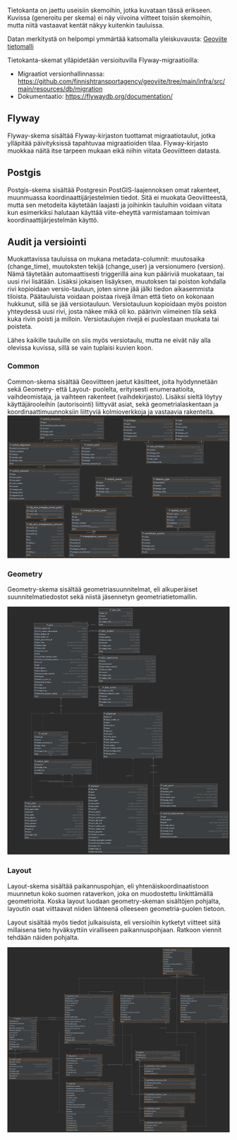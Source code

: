 Tietokanta on jaettu useisiin skemoihin, jotka kuvataan tässä erikseen. Kuvissa (generoitu per skema) ei näy viivoina viitteet toisiin skemoihin, mutta niitä vastaavat kentät näkyy kuitenkin tauluissa.

Datan merkitystä on helpompi ymmärtää katsomalla yleiskuvausta: [Geoviite tietomalli](geoviite%20tietomalli.md)

Tietokanta-skemat ylläpidetään versioituvilla Flyway-migraatioilla:

* Migraatiot versionhallinnassa: https://github.com/finnishtransportagency/geoviite/tree/main/infra/src/main/resources/db/migration
* Dokumentaatio: https://flywaydb.org/documentation/

## Flyway

Flyway-skema sisältää Flyway-kirjaston tuottamat migraatiotaulut, jotka ylläpitää päivityksissä tapahtuvaa migraatioiden tilaa. Flyway-kirjasto muokkaa näitä itse tarpeen mukaan eikä niihin viitata Geoviitteen datasta.

## Postgis

Postgis-skema sisältää Postgresin PostGIS-laajennoksen omat rakenteet, muunmuassa koordinaattijärjestelmien tiedot. Sitä ei muokata Geoviitteestä, mutta sen metodeita käytetään laajasti ja joihinkin tauluihin voidaan viitata kun esimerkiksi halutaan käyttää viite-eheyttä varmistamaan toimivan koordinaattijärjestelmän käyttö.

## Audit ja versiointi

Muokattavissa tauluissa on mukana metadata-columnit: muutosaika (change_time), muutoksten tekijä (change_user) ja versionumero (version). Nämä täytetään automaattisesti triggerillä aina kun pääriviä muokataan, tai uusi rivi lisätään. Lisäksi jokaisen lisäyksen, muutoksen tai poiston kohdalla rivi kopioidaan versio-tauluun, joten sinne jää jälki tiedon aikasemmista tiloista. Päätauluista voidaan poistaa rivejä ilman että tieto on kokonaan hukkunut, sillä se jää versiotauluun. Versiotauluun kopioidaan myös poiston yhteydessä uusi rivi, josta näkee mikä oli ko. päärivin viimeinen tila sekä kuka rivin poisti ja milloin. Versiotaulujen rivejä ei puolestaan muokata tai poisteta.

Lähes kaikille tauluille on siis myös versiotaulu, mutta ne eivät näy alla olevissa kuvissa, sillä se vain tuplaisi kuvien koon.

### Common

Common-skema sisältää Geoviitteen jaetut käsitteet, joita hyödynnetään sekä Geometry- että Layout- puolelta, erityisesti enumeraatioita, vaihdeomistaja, ja vaihteen rakenteet (vaihdekirjasto). Lisäksi sieltä löytyy käyttäjärooleihin (autorisointi) liittyvät asiat, sekä geometrialaskentaan ja koordinaattimuunnoksiin liittyviä kolmioverkkoja ja vastaavia rakenteita.
![](database_common.png)

### Geometry

Geometry-skema sisältää geometriasuunnitelmat, eli alkuperäiset suunnitelmatiedostot sekä niistä jäsennetyn geometriatietomallin.

![](database_geometry.png)

### Layout

Layout-skema sisältää paikannuspohjan, eli yhtenäiskoordinaatistoon muunnetun koko suomen rataverkon, joka on muodostettu linkittämällä geometrioita. Koska layout luodaan geometry-skeman sisältöjen pohjalta, layoutin osat viittaavat niiden lähteenä olleeseen geometria-puolen tietoon.

Layout sisältää myös tiedot julkaisuista, eli versioihin kytketyt viitteet siitä millaisena tieto hyväksyttiin viralliseen paikannuspohjaan. Ratkoon viennit tehdään näiden pohjalta.

![](database_layout.png)

